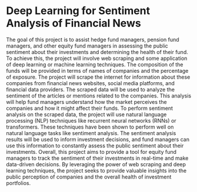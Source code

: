 # Deep Learning for Sentiment Analysis of Financial News
 The goal of this project is to assist hedge fund managers, pension fund managers, and other equity fund managers in assessing the public sentiment about their investments and determining the health of their fund. To achieve this, the project will involve web scraping and some application of deep learning or machine learning techniques.  The composition of the funds will be provided in terms of names of companies and the percentage of exposure. The project will scrape the internet for information about these companies from financial news websites, social media platforms, and financial data providers. The scraped data will be used to analyze the sentiment of the articles or mentions related to the companies. This analysis will help fund managers understand how the market perceives the companies and how it might affect their funds.  To perform sentiment analysis on the scraped data, the project will use natural language processing (NLP) techniques like recurrent neural networks (RNNs) or transformers. These techniques have been shown to perform well on natural language tasks like sentiment analysis. The sentiment analysis results will be used to inform investment decisions, and fund managers can use this information to constantly assess the public sentiment about their investments.  Overall, this project aims to provide a tool for equity fund managers to track the sentiment of their investments in real-time and make data-driven decisions. By leveraging the power of web scraping and deep learning techniques, the project seeks to provide valuable insights into the public perception of companies and the overall health of investment portfolios.
